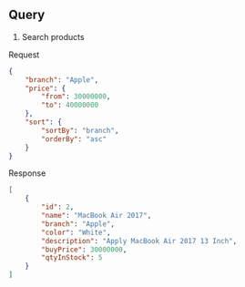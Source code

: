 


## Query ##

1. Search products

Request
```json
{
	"branch": "Apple",
	"price": {
		"from": 30000000,
		"to": 40000000
	},
	"sort": {
		"sortBy": "branch",
		"orderBy": "asc"
	}
}
```

Response
```json
[
    {
        "id": 2,
        "name": "MacBook Air 2017",
        "branch": "Apple",
        "color": "White",
        "description": "Apply MacBook Air 2017 13 Inch",
        "buyPrice": 30000000,
        "qtyInStock": 5
    }
]
```